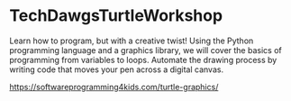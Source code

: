 # TechDawgsTurtleWorkshop
Learn how to program, but with a creative twist! Using the Python programming language and a graphics library, we will cover the basics of programming from variables to loops. Automate the drawing process by writing code that moves your pen across a digital canvas.

https://softwareprogramming4kids.com/turtle-graphics/

